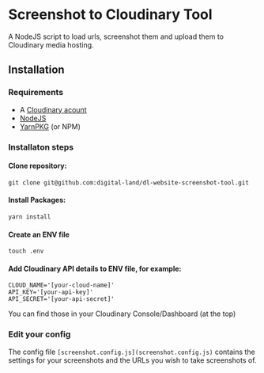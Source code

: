 # Screenshot to Cloudinary Tool
A NodeJS script to load urls, screenshot them and upload them to Cloudinary media hosting.

## Installation

### Requirements

- A [Cloudinary acount](https://cloudinary.com/)
- [NodeJS](https://nodejs.org/)
- [YarnPKG](https://yarnpkg.com/) (or NPM)

### Installaton steps

#### Clone repository: 

```
git clone git@github.com:digital-land/dl-website-screenshot-tool.git
```

#### Install Packages: 

```
yarn install
```

#### Create an ENV file

```
touch .env
```
#### Add Cloudinary API details to ENV file, for example:

```
CLOUD_NAME='[your-cloud-name]'
API_KEY='[your-api-key]'
API_SECRET='[your-api-secret]'
```

You can find those in your Cloudinary Console/Dashboard (at the top)

### Edit your config

The config file `[screenshot.config.js](screenshot.config.js)` contains the settings for your screenshots and the URLs you wish to take screenshots of.


